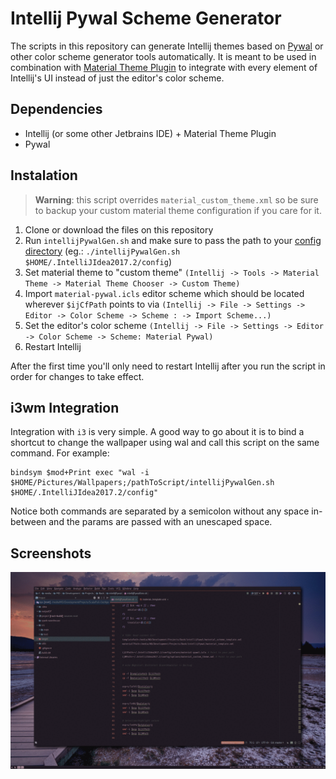 # Intellij Pywal Scheme Generator
The scripts in this repository can generate Intellij themes based on
[Pywal](https://github.com/dylanaraps/pywal) or other color scheme generator tools automatically. It is meant to
be used in combination with [Material Theme Plugin](https://plugins.jetbrains.com/plugin/8006-material-theme-ui) to integrate with every
element of Intellij's UI instead of just the editor's color scheme.

## Dependencies
- Intellij (or some other Jetbrains IDE) + Material Theme Plugin
- Pywal

## Instalation

   >**Warning**: this script overrides `material_custom_theme.xml` so be sure to backup your custom material theme configuration if you care for it.

1. Clone or download the files on this repository
2. Run `intellijPywalGen.sh` and make sure to pass the path to your [config
directory](https://intellij-support.jetbrains.com/hc/en-us/articles/206544519-Directories-used-by-the-IDE-to-store-settings-caches-plugins-and-logs) (eg.: `./intellijPywalGen.sh $HOME/.IntelliJIdea2017.2/config`)
3. Set material theme to "custom theme" `(Intellij -> Tools -> Material Theme ->
   Material Theme Chooser -> Custom Theme)`
4. Import `material-pywal.icls` editor scheme which should be located wherever
   `$ijCfPath` points to via `(Intellij -> File -> Settings -> Editor
   -> Color Scheme -> Scheme : -> Import Scheme...)`
5. Set the editor's color scheme `(Intellij -> File -> Settings -> Editor
   -> Color Scheme -> Scheme: Material Pywal)`
6. Restart Intellij

After the first time you'll only need to restart Intellij after you run the script in order for changes to
take effect.

## i3wm Integration
Integration with `i3` is very simple. A good way to go about it is to bind
a shortcut to change the wallpaper using wal and call this script on the same
command. For example:

    bindsym $mod+Print exec "wal -i $HOME/Pictures/Wallpapers;/pathToScript/intellijPywalGen.sh  $HOME/.IntelliJIdea2017.2/config"

Notice both commands are separated by a semicolon without any space in-between
and the params are passed with an unescaped space.

## Screenshots
![demo](screenshots/sample.gif)
